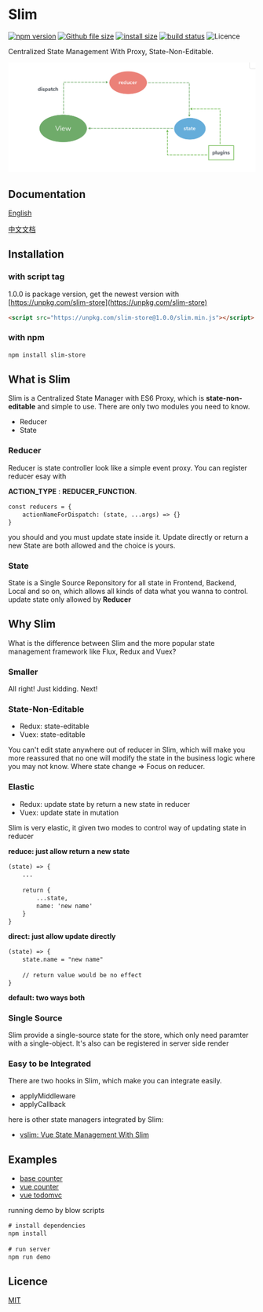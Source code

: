 # Slim

[![npm version](https://img.shields.io/npm/v/slim-store.svg)](https://www.npmjs.org/package/slim-store)
[![Github file size](https://img.shields.io/github/size/victor0210/slim/dist/release/slim/slim.min.js.svg)](https://github.com/victor0210/slim/blob/master/dist/release/slim/slim.min.js)
[![install size](https://packagephobia.now.sh/badge?p=slim-store)](https://packagephobia.now.sh/result?p=slim-store)
[![build status](https://travis-ci.org/victor0210/slim.svg?branch=master)](https://travis-ci.org/victor0210/slim)
![Licence](https://img.shields.io/github/license/victor0210/slim.svg)

Centralized State Management With Proxy, State-Non-Editable.

<img src="./starter/flow.png">

## Documentation

[English](https://victor0210.github.io/slimdocs/)

[中文文档](https://victor0210.github.io/slimdocs/zh/)

## Installation

### with script tag
1.0.0 is package version, get the newest version with [https://unpkg.com/slim-store](https://unpkg.com/slim-store)

```html
<script src="https://unpkg.com/slim-store@1.0.0/slim.min.js"></script> 
```

### with npm
```bash
npm install slim-store
```

## What is Slim
Slim is a Centralized State Manager with ES6 Proxy, which is **state-non-editable** and simple to use. There are only two modules you need to know.

* Reducer
* State

### Reducer
Reducer is state controller look like a simple event proxy. You can register reducer esay with

**ACTION\_TYPE** : **REDUCER\_FUNCTION**.

```
const reducers = {
	actionNameForDispatch: (state, ...args) => {}
}
```

you should and you must update state inside it. Update directly or return a new State are both allowed and the choice is yours.

### State
State is a Single Source Reponsitory for all state in Frontend, Backend, Local and so on, which allows all kinds of data what you wanna to control. update state only allowed by **Reducer**

## Why Slim

What is the difference between Slim and the more popular state management framework like Flux, Redux and Vuex?

### Smaller
All right! Just kidding. Next!

### State-Non-Editable

* Redux: state-editable
* Vuex: state-editable


You can't edit state anywhere out of reducer in Slim, which will make you more reassured that no one will modify the state in the business logic where you may not know. Where state change => Focus on reducer.

### Elastic

* Redux: update state by return a new state in reducer
* Vuex: update state in mutation

Slim is very elastic, it given two modes to control way of updating state in reducer

**reduce: just allow return a new state**

```
(state) => {
	...

	return {
		...state,
		name: 'new name'
	}
}
```

**direct: just allow update directly**

```
(state) => {
	state.name = "new name"

	// return value would be no effect
}
```

**default: two ways both**

### Single Source
Slim provide a single-source state for the store, which only need paramter with a single-object. It's also can be registered in server side render

### Easy to be Integrated
There are two hooks in Slim, which make you can integrate easily.

* applyMiddleware
* applyCallback

here is other state managers integrated by Slim:

* [vslim: Vue State Management With Slim]()

## Examples

* [base counter](./tree/master/example/base)
* [vue counter](./tree/master/example/counter)
* [vue todomvc](./tree/master/example/todomvc)

running demo by blow scripts

```
# install dependencies
npm install

# run server
npm run demo
```

## Licence

[MIT](https://opensource.org/licenses/MIT)
